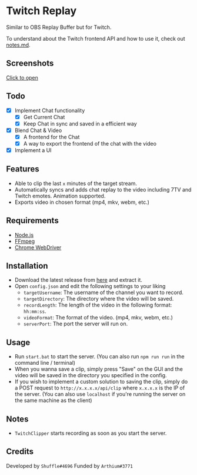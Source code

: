 # Twitch Replay

Similar to OBS Replay Buffer but for Twitch.

To understand about the Twitch frontend API and how to use it, check out [notes.md](notes.MD).

## Screenshots
[Click to open](/images/screenshot.png)

## Todo

- [x] Implement Chat functionality
  - [x] Get Current Chat
  - [x] Keep Chat in sync and saved in a efficient way
- [x] Blend Chat & Video
  - [x] A frontend for the Chat
  - [x] A way to export the frontend of the chat with the video
- [x] Implement a UI

## Features

- Able to clip the last `x` minutes of the target stream.
- Automatically syncs and adds chat replay to the video including 7TV and Twitch emotes. Animation supported. 
- Exports video in chosen format (mp4, mkv, webm, etc.)

## Requirements

- [Node.js](https://nodejs.org/en/download/)
- [FFmpeg](https://www.gyan.dev/ffmpeg/builds/)
- [Chrome WebDriver](https://chromedriver.chromium.org/downloads) 

## Installation

- Download the latest release from [here](/releases) and extract it.
- Open `config.json` and edit the following settings to your liking
  - `targetUsername`: The username of the channel you want to record.
  - `targetDirectory`: The directory where the video will be saved.
  - `recordLength`: The length of the video in the following format: `hh:mm:ss`.
  - `videoFormat`: The format of the video. (mp4, mkv, webm, etc.)
  - `serverPort`: The port the server will run on.

## Usage

- Run `start.bat` to start the server. (You can also run `npm run run` in the command line / terminal)
- When you wanna save a clip, simply press "Save" on the GUI and the video will be saved in the directory you specified in the config.
- If you wish to implement a custom solution to saving the clip, simply do a POST request to `http://x.x.x.x/api/clip` where `x.x.x.x` is the IP of the server. (You can also use `localhost` if you're running the server on the same machine as the client)

## Notes

- `TwitchClipper` starts recording as soon as you start the server.

## Credits

Developed by `Shuffle#4696`
Funded by `Arthium#3771`

